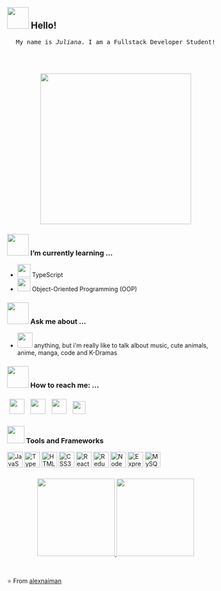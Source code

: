 ## <img src="https://raw.githubusercontent.com/alexnaiman/alexnaiman/master/resources/welcomeglitch.gif" width="50px" /> Hello!

<p align="center" >
  <samp>
    My name is <em>Juliana</em>. I am a Fullstack  Developer Student!
          <br/>
  </samp>
  <br/>
  <br/>
  <br/>
</p>
<p align="center">
  <img src="https://super.abril.com.br/wp-content/uploads/2016/09/super_imggato_digitando_0.gif" width="350">
</p>

### <img src="https://raw.githubusercontent.com/alexnaiman/alexnaiman/master/resources/Confused_Dog.gif" height="50px" /> I’m currently learning ...
- <img src="https://cdn.icon-icons.com/icons2/2415/PNG/512/typescript_original_logo_icon_146317.png" width="30px" /> TypeScript
- <img src="https://cdn4.iconfinder.com/data/icons/technology-83/1000/object_programming_development_oriented_developer_object-oriented_programming_software-512.png" height="30px" /> Object-Oriented Programming (OOP)

### <img src="https://raw.githubusercontent.com/alexnaiman/alexnaiman/master/resources/question.png" width="50px" />  Ask me about ...
- <img src="https://raw.githubusercontent.com/alexnaiman/alexnaiman/master/resources/chat.gif" height="35px" /> anything, but i'm really like to talk albout music, cute animals, anime, manga, code and K-Dramas
### <img src="https://raw.githubusercontent.com/alexnaiman/alexnaiman/master/resources/bongocat.gif" width="50px" /> How to reach me: ...
<p align="left">
<a href="https://twitter.com/_jubsmi">
    <img src="https://raw.githubusercontent.com/alexnaiman/alexnaiman/master/resources/twitter.svg" height="35px" style="margin: 5px;"/></a>
  <a href="https://www.instagram.com/julianamiranda.92/">
    <img src="https://raw.githubusercontent.com/alexnaiman/alexnaiman/master/resources/instagram.webp" height="35px" style="margin: 5px;"/></a>
  <a href="https://www.linkedin.com/in/julianamirandams/">
    <img src="https://raw.githubusercontent.com/alexnaiman/alexnaiman/master/resources/linkedin.webp" height="35px" style="margin: 5px;"/></a>
  <a href="mailto:juliana.ms@live.com">
    <img src="https://raw.githubusercontent.com/alexnaiman/alexnaiman/master/resources/gmail.png" height="30px" style="margin: 5px;"/></a>
</p>

### <img src="https://raw.githubusercontent.com/alexnaiman/alexnaiman/master/resources/pickaxe.png" width="40px" /> Tools and Frameworks
<p align="left">
<a href="https://developer.mozilla.org/en-US/docs/Web/JavaScript" target="_blank" rel="noreferrer"><img src="https://raw.githubusercontent.com/danielcranney/readme-generator/main/public/icons/skills/javascript-colored.svg" width="36" height="36" alt="JavaScript" /></a>
<a href="https://www.typescriptlang.org/" target="_blank" rel="noreferrer"><img src="https://raw.githubusercontent.com/danielcranney/readme-generator/main/public/icons/skills/typescript-colored.svg" width="36" height="36" alt="TypeScript" /></a>
<a href="https://developer.mozilla.org/en-US/docs/Glossary/HTML5" target="_blank" rel="noreferrer"><img src="https://raw.githubusercontent.com/danielcranney/readme-generator/main/public/icons/skills/html5-colored.svg" width="36" height="36" alt="HTML5" /></a>
<a href="https://www.w3.org/TR/CSS/#css" target="_blank" rel="noreferrer"><img src="https://raw.githubusercontent.com/danielcranney/readme-generator/main/public/icons/skills/css3-colored.svg" width="36" height="36" alt="CSS3" /></a>
<a href="https://reactjs.org/" target="_blank" rel="noreferrer"><img src="https://raw.githubusercontent.com/danielcranney/readme-generator/main/public/icons/skills/react-colored.svg" width="36" height="36" alt="React" /></a>
<a href="https://redux.js.org/" target="_blank" rel="noreferrer"><img src="https://raw.githubusercontent.com/danielcranney/readme-generator/main/public/icons/skills/redux-colored.svg" width="36" height="36" alt="Redux" /></a>
<a href="https://nodejs.org/en/" target="_blank" rel="noreferrer"><img src="https://raw.githubusercontent.com/danielcranney/readme-generator/main/public/icons/skills/nodejs-colored.svg" width="36" height="36" alt="NodeJS" /></a>
<a href="https://expressjs.com/" target="_blank" rel="noreferrer"><img src="https://raw.githubusercontent.com/danielcranney/readme-generator/main/public/icons/skills/express-colored.svg" width="36" height="36" alt="Express" /></a>
<a href="https://www.mysql.com/" target="_blank" rel="noreferrer"><img src="https://raw.githubusercontent.com/danielcranney/readme-generator/main/public/icons/skills/mysql-colored.svg" width="36" height="36" alt="MySQL" /></a>
</p>


###
<p align="center">
<a href="https://github.com/julianamiranda">
  <img height="180em" src="https://github-readme-stats-eight-theta.vercel.app/api?username=julianamiranda&show_icons=true&theme=algolia&include_all_commits=true&count_private=true"/>
  <img height="180em" src="https://github-readme-stats-eight-theta.vercel.app/api/top-langs/?username=julianamiranda&layout=compact&langs_count=8&theme=algolia"/>
</a>
</p>
<br/>

⭐️ From [alexnaiman](https://github.com/alexnaiman)
